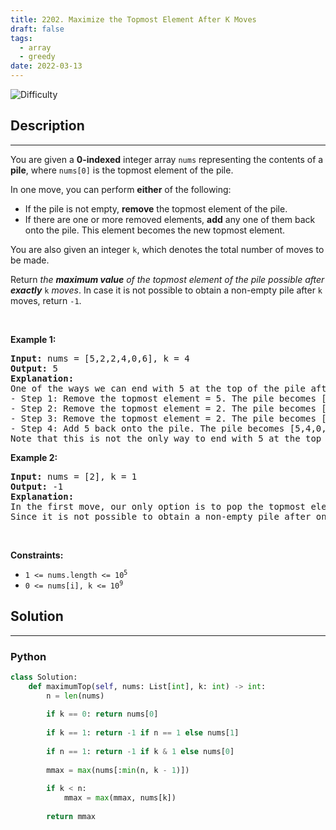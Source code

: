 ```yaml
---
title: 2202. Maximize the Topmost Element After K Moves
draft: false
tags: 
  - array
  - greedy
date: 2022-03-13
---
```


![Difficulty](https://img.shields.io/badge/Difficulty-Medium-blue.svg)

## Description

---
<p>You are given a <strong>0-indexed</strong> integer array <code>nums</code> representing the contents of a <b>pile</b>, where <code>nums[0]</code> is the topmost element of the pile.</p>

<p>In one move, you can perform <strong>either</strong> of the following:</p>

<ul>
	<li>If the pile is not empty, <strong>remove</strong> the topmost element of the pile.</li>
	<li>If there are one or more removed elements, <strong>add</strong> any one of them back onto the pile. This element becomes the new topmost element.</li>
</ul>

<p>You are also given an integer <code>k</code>, which denotes the total number of moves to be made.</p>

<p>Return <em>the <strong>maximum value</strong> of the topmost element of the pile possible after <strong>exactly</strong></em> <code>k</code> <em>moves</em>. In case it is not possible to obtain a non-empty pile after <code>k</code> moves, return <code>-1</code>.</p>

<p>&nbsp;</p>
<p><strong class="example">Example 1:</strong></p>

<pre>
<strong>Input:</strong> nums = [5,2,2,4,0,6], k = 4
<strong>Output:</strong> 5
<strong>Explanation:</strong>
One of the ways we can end with 5 at the top of the pile after 4 moves is as follows:
- Step 1: Remove the topmost element = 5. The pile becomes [2,2,4,0,6].
- Step 2: Remove the topmost element = 2. The pile becomes [2,4,0,6].
- Step 3: Remove the topmost element = 2. The pile becomes [4,0,6].
- Step 4: Add 5 back onto the pile. The pile becomes [5,4,0,6].
Note that this is not the only way to end with 5 at the top of the pile. It can be shown that 5 is the largest answer possible after 4 moves.
</pre>

<p><strong class="example">Example 2:</strong></p>

<pre>
<strong>Input:</strong> nums = [2], k = 1
<strong>Output:</strong> -1
<strong>Explanation:</strong> 
In the first move, our only option is to pop the topmost element of the pile.
Since it is not possible to obtain a non-empty pile after one move, we return -1.
</pre>

<p>&nbsp;</p>
<p><strong>Constraints:</strong></p>

<ul>
	<li><code>1 &lt;= nums.length &lt;= 10<sup>5</sup></code></li>
	<li><code>0 &lt;= nums[i], k &lt;= 10<sup>9</sup></code></li>
</ul>


## Solution

---
### Python
``` py title='maximize-the-topmost-element-after-k-moves'
class Solution:
    def maximumTop(self, nums: List[int], k: int) -> int:
        n = len(nums)
        
        if k == 0: return nums[0]
        
        if k == 1: return -1 if n == 1 else nums[1]
        
        if n == 1: return -1 if k & 1 else nums[0]
        
        mmax = max(nums[:min(n, k - 1)])
        
        if k < n:
            mmax = max(mmax, nums[k])
        
        return mmax

```

